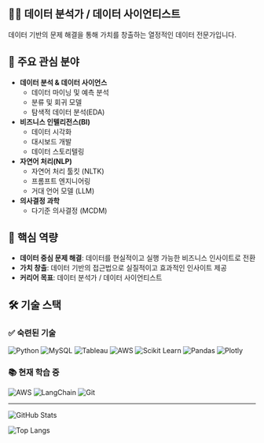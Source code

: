 ## 👨‍💻 데이터 분석가 / 데이터 사이언티스트
데이터 기반의 문제 해결을 통해 가치를 창출하는 열정적인 데이터 전문가입니다.  

## 🎯 주요 관심 분야
- **데이터 분석 & 데이터 사이언스**
  - 데이터 마이닝 및 예측 분석
  - 분류 및 회귀 모델
  - 탐색적 데이터 분석(EDA)
- **비즈니스 인텔리전스(BI)**
  - 데이터 시각화
  - 대시보드 개발
  - 데이터 스토리텔링
- **자연어 처리(NLP)**
  - 자연어 처리 툴킷 (NLTK)
  - 프롬프트 엔지니어링
  - 거대 언어 모델 (LLM)
- **의사결정 과학**
  - 다기준 의사결정 (MCDM)

## 🚩 핵심 역량
- **데이터 중심 문제 해결**: 데이터를 현실적이고 실행 가능한 비즈니스 인사이트로 전환
- **가치 창출**: 데이터 기반의 접근법으로 실질적이고 효과적인 인사이트 제공
- **커리어 목표**: 데이터 분석가 / 데이터 사이언티스트

## 🛠️ 기술 스택

### ✅ 숙련된 기술
![Python](https://img.shields.io/badge/Python-3776AB?style=flat-square&logo=Python&logoColor=white)
![MySQL](https://img.shields.io/badge/MySQL-4479A1?style=flat-square&logo=MySQL&logoColor=white)
![Tableau](https://img.shields.io/badge/Tableau-E97627?style=flat-square&logo=Tableau&logoColor=white)
![AWS](https://img.shields.io/badge/AWS-232F3E?style=flat-square&logo=amazon-aws&logoColor=white)
![Scikit Learn](https://img.shields.io/badge/Scikit%20Learn-F7931E?style=flat-square&logo=scikit-learn&logoColor=white)
![Pandas](https://img.shields.io/badge/Pandas-150458?style=flat-square&logo=pandas&logoColor=white)
![Plotly](https://img.shields.io/badge/Plotly-3F4F75?style=flat-square&logo=plotly&logoColor=white)


### 📚 현재 학습 중
![AWS](https://img.shields.io/badge/AWS-232F3E?style=flat-square&logo=amazon-aws&logoColor=white)
![LangChain](https://img.shields.io/badge/LangChain-000000?style=flat-square&logo=chainlink&logoColor=white)
![Git](https://img.shields.io/badge/Git-F05032?style=flat-square&logo=git&logoColor=white)

---

<!-- GitHub 통계 -->
![GitHub Stats](https://github-readme-stats.vercel.app/api?username=wonderfulawsome&show_icons=true&theme=radical)

<!-- 주 사용 언어 -->
![Top Langs](https://github-readme-stats.vercel.app/api/top-langs/?username=wonderfulawsome&layout=compact&theme=radical)
